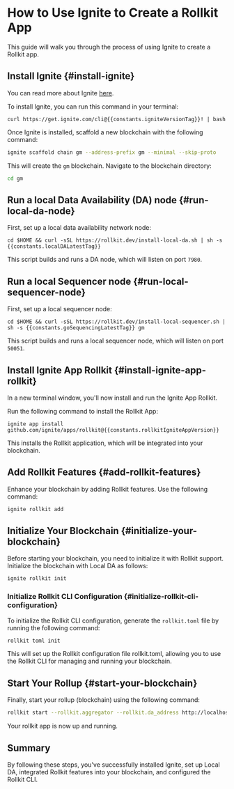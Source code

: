 # How to Use Ignite to Create a Rollkit App

This guide will walk you through the process of using Ignite to create a Rollkit app.

<!-- markdownlint-disable MD033 -->
<script setup>
import Callout from '../.vitepress/components/callout.vue'
import constants from '../.vitepress/constants/constants.js'
</script>

## Install Ignite {#install-ignite}

You can read more about Ignite [here](https://docs.ignite.com).

To install Ignite, you can run this command in your terminal:

```bash-vue
curl https://get.ignite.com/cli@{{constants.igniteVersionTag}}! | bash
```

Once Ignite is installed, scaffold a new blockchain with the following command:

```bash
ignite scaffold chain gm --address-prefix gm --minimal --skip-proto
```

This will create the `gm` blockchain. Navigate to the blockchain directory:

```bash
cd gm
```

## Run a local Data Availability (DA) node {#run-local-da-node}

First, set up a local data availability network node:

```bash-vue
cd $HOME && curl -sSL https://rollkit.dev/install-local-da.sh | sh -s {{constants.localDALatestTag}}
```

This script builds and runs a DA node, which will listen on port `7980`.

## Run a local Sequencer node {#run-local-sequencer-node}

First, set up a local sequencer node:

```bash-vue
cd $HOME && curl -sSL https://rollkit.dev/install-local-sequencer.sh | sh -s {{constants.goSequencingLatestTag}} gm
```

This script builds and runs a local sequencer node, which will listen on port `50051`.

## Install Ignite App Rollkit {#install-ignite-app-rollkit}

In a new terminal window, you'll now install and run the Ignite App Rollkit.

Run the following command to install the Rollkit App:

```bash-vue
ignite app install github.com/ignite/apps/rollkit@{{constants.rollkitIgniteAppVersion}}
```

This installs the Rollkit application, which will be integrated into your blockchain.

## Add Rollkit Features {#add-rollkit-features}

Enhance your blockchain by adding Rollkit features. Use the following command:

```bash
ignite rollkit add
```

## Initialize Your Blockchain {#initialize-your-blockchain}

Before starting your blockchain, you need to initialize it with Rollkit support. Initialize the blockchain with Local DA as follows:

```bash
ignite rollkit init
```

### Initialize Rollkit CLI Configuration {#initialize-rollkit-cli-configuration}

To initialize the Rollkit CLI configuration, generate the `rollkit.toml` file by running the following command:

```bash
rollkit toml init
```

This will set up the Rollkit configuration file rollkit.toml, allowing you to use the Rollkit CLI for managing and running your blockchain.

## Start Your Rollup {#start-your-blockchain}

Finally, start your rollup (blockchain) using the following command:

```bash
rollkit start --rollkit.aggregator --rollkit.da_address http://localhost:7980
```

Your rollkit app is now up and running.

## Summary

By following these steps, you've successfully installed Ignite, set up Local DA, integrated Rollkit features into your blockchain, and configured the Rollkit CLI.
